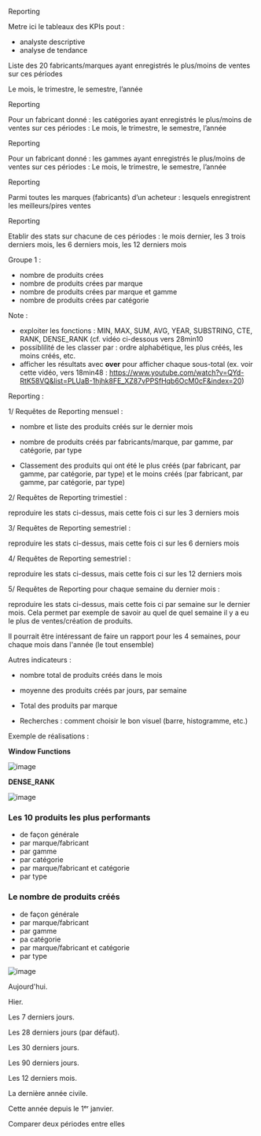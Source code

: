 Reporting

Metre ici le tableaux des KPIs pout :

- analyste descriptive
- analyse de tendance

Liste des 20 fabricants/marques ayant enregistrés le plus/moins de ventes sur ces périodes 

Le mois, le trimestre, le semestre, l’année

Reporting  

Pour un fabricant donné : les catégories ayant enregistrés le plus/moins de ventes sur ces périodes : Le mois, le trimestre, le semestre, l’année

Reporting  

Pour un fabricant donné : les gammes ayant enregistrés le plus/moins de ventes sur ces périodes : Le mois, le trimestre, le semestre, l’année

Reporting  

Parmi toutes les marques (fabricants) d’un acheteur : lesquels enregistrent les meilleurs/pires ventes

Reporting  

Etablir des stats sur chacune de ces périodes : le mois dernier, les 3 trois derniers mois, les 6 derniers mois, les 12 derniers mois

Groupe 1 : 
- nombre de produits crées 
- nombre de produits crées par marque
- nombre de produits crées par marque et gamme
- nombre de produits crées par catégorie

Note : 
- exploiter les fonctions : MIN, MAX, SUM, AVG, YEAR, SUBSTRING, CTE, RANK, DENSE_RANK (cf. vidéo ci-dessous vers 28min10
- possiblilité de les classer par : ordre alphabétique, les plus créés, les moins créés, etc.
- afficher les résultats avec __over__ pour afficher chaque sous-total (ex. voir cette vidéo, vers 18min48 : https://www.youtube.com/watch?v=QYd-RtK58VQ&list=PLUaB-1hjhk8FE_XZ87vPPSfHqb6OcM0cF&index=20)

Reporting : 

1/ Requêtes de Reporting mensuel :

- nombre et liste des produits créés sur le dernier mois

- nombre de produits créés par fabricants/marque, par gamme, par catégorie, par type

- Classement des produits qui ont été le plus créés (par fabricant, par gamme, par catégorie, par type) et le moins créés (par fabricant, par gamme, par catégorie, par type)

2/ Requêtes de Reporting trimestiel : 

reproduire les stats ci-dessus, mais cette fois ci sur les 3 derniers mois

3/ Requêtes de Reporting semestriel : 

reproduire les stats ci-dessus, mais cette fois ci sur les 6 derniers mois

4/ Requêtes de Reporting semestriel : 

reproduire les stats ci-dessus, mais cette fois ci sur les 12 derniers mois

5/ Requêtes de Reporting pour chaque semaine du dernier mois : 

reproduire les stats ci-dessus, mais cette fois ci par semaine sur le dernier mois. Cela permet par exemple de savoir au quel de quel semaine il y a eu le plus de ventes/création de produits.

Il pourrait être intéressant de faire un rapport pour les 4 semaines, pour chaque mois dans l'année (le tout ensemble)

Autres indicateurs : 
- nombre total de produits créés dans le mois
- moyenne des produits créés par jours, par semaine
- Total des produits par marque

- Recherches : comment choisir le bon visuel (barre, histogramme, etc.)


Exemple de réalisations : 

__Window Functions__

![image](https://github.com/user-attachments/assets/aa1df12f-4763-49f1-95a1-ef7c1371e1cc)

__DENSE_RANK__

![image](https://github.com/user-attachments/assets/f8626dc9-8eb4-4635-8948-eb84265e6f21)

### Les 10 produits les plus performants
- de façon générale
- par marque/fabricant
- par gamme
- par catégorie
- par marque/fabricant et catégorie
- par type

### Le nombre de produits créés
- de façon générale
- par marque/fabricant
- par gamme
- pa catégorie
- par marque/fabricant et catégorie
- par type

![image](https://github.com/user-attachments/assets/26f43553-7760-4245-8c91-40ecdffc44e3)



Aujourd'hui.

Hier.

Les 7 derniers jours.

Les 28 derniers jours (par défaut).

Les 30 derniers jours.

Les 90 derniers jours.

Les 12 derniers mois.

La dernière année civile.

Cette année depuis le 1ᵉʳ janvier.

Comparer deux périodes entre elles
